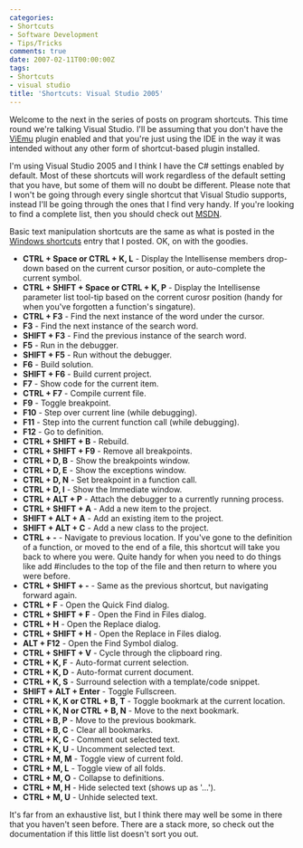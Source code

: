 ```yaml
---
categories:
- Shortcuts
- Software Development
- Tips/Tricks
comments: true
date: 2007-02-11T00:00:00Z
tags:
- Shortcuts
- visual studio
title: 'Shortcuts: Visual Studio 2005'
---
```


Welcome to the next in the series of posts on program shortcuts. This time round we're talking Visual Studio. I'll be assuming that you don't have the <a href="http://www.viemu.com/" title="ViEmu">ViEmu</a> plugin enabled and that you're just using the IDE in the way it was intended without any other form of shortcut-based plugin installed.

I'm using Visual Studio 2005 and I think I have the C# settings enabled by default. Most of these shortcuts will work regardless of the default setting that you have, but some of them will no doubt be different. Please note that I won't be going through every single shortcut that Visual Studio supports, instead I'll be going through the ones that I find very handy. If you're looking to find a complete list, then you should check out <a href="http://msdn.microsoft.com/" title="MSDN">MSDN</a>.

Basic text manipulation shortcuts are the same as what is posted in the <a href="/posts/shortcuts-windows/trackback/" title="Shortcuts: Windows">Windows shortcuts</a> entry that I posted. OK, on with the goodies.

<ul>
<li><strong>CTRL + Space or CTRL + K, L</strong> - Display the Intellisense members drop-down based on the current cursor position, or auto-complete the current symbol.</li>
<li><strong>CTRL + SHIFT + Space or CTRL + K, P</strong> - Display the Intellisense parameter list tool-tip based on the corrent curosr position (handy for when you've forgotten a function's singature).</li>
<li><strong>CTRL + F3</strong> - Find the next instance of the word under the cursor.</li>
<li><strong>F3</strong> - Find the next instance of the search word.</li>
<li><strong>SHIFT + F3</strong> - Find the previous instance of the search word.</li>
<li><strong>F5</strong> - Run in the debugger.</li>
<li><strong>SHIFT + F5</strong> - Run without the debugger.</li>
<li><strong>F6</strong> - Build solution.</li>
<li><strong>SHIFT + F6</strong> - Build current project.</li>
<li><strong>F7</strong> - Show code for the current item.</li>
<li><strong>CTRL + F7</strong> - Compile current file.</li>
<li><strong>F9</strong> - Toggle breakpoint.</li>
<li><strong>F10</strong> - Step over current line (while debugging).</li>
<li><strong>F11</strong> - Step into the current function call (while debugging).</li>
<li><strong>F12</strong> - Go to definition.</li>
<li><strong>CTRL + SHIFT + B</strong> - Rebuild.</li>
<li><strong>CTRL + SHIFT + F9</strong> - Remove all breakpoints.</li>
<li><strong>CTRL + D, B</strong> - Show the breakpoints window.</li>
<li><strong>CTRL + D, E</strong> - Show the exceptions window.</li>
<li><strong>CTRL + D, N</strong> - Set breakpoint in a function call.</li>
<li><strong>CTRL + D, I</strong> - Show the Immediate window.</li>
<li><strong>CTRL + ALT + P</strong> - Attach the debugger to a currently running process.</li>
<li><strong>CTRL + SHIFT + A</strong> - Add a new item to the project.</li>
<li><strong>SHIFT + ALT + A</strong> - Add an existing item to the project.</li>
<li><strong>SHIFT + ALT + C</strong> - Add a new class to the project.</li>
<li><strong>CTRL + &#45;</strong> - Navigate to previous location. If you've gone to the definition of a function, or moved to the end of a file, this shortcut will take you back to where you were. Quite handy for when you need to do things like add #includes to the top of the file and then return to where you were before.</li>
<li><strong>CTRL + SHIFT + &#45;</strong> - Same as the previous shortcut, but navigating forward again.</li>
<li><strong>CTRL + F</strong> - Open the Quick Find dialog.</li>
<li><strong>CTRL + SHIFT + F</strong> - Open the Find in Files dialog.</li>
<li><strong>CTRL + H</strong> - Open the Replace dialog.</li>
<li><strong>CTRL + SHIFT + H</strong> - Open the Replace in Files dialog.</li>
<li><strong>ALT + F12</strong> - Open the Find Symbol dialog.</li>
<li><strong>CTRL + SHIFT + V</strong> - Cycle through the clipboard ring.</li>
<li><strong>CTRL + K, F</strong> - Auto-format current selection.</li>
<li><strong>CTRL + K, D</strong> - Auto-format current document.</li>
<li><strong>CTRL + K, S</strong> - Surround selection with a template/code snippet.</li>
<li><strong>SHIFT + ALT + Enter</strong> - Toggle Fullscreen.</li>
<li><strong>CTRL + K, K or CTRL + B, T</strong> - Toggle bookmark at the current location.</li>
<li><strong>CTRL + K, N or CTRL + B, N</strong> - Move to the next bookmark.</li>
<li><strong>CTRL + B, P</strong> - Move to the previous bookmark.</li>
<li><strong>CTRL + B, C</strong> - Clear all bookmarks.</li>
<li><strong>CTRL + K, C</strong> - Comment out selected text.</li>
<li><strong>CTRL + K, U</strong> - Uncomment selected text.</li>
<li><strong>CTRL + M, M</strong> - Toggle view of current fold.</li>
<li><strong>CTRL + M, L</strong> - Toggle view of all folds.</li>
<li><strong>CTRL + M, O</strong> - Collapse to definitions.</li>
<li><strong>CTRL + M, H</strong> - Hide selected text (shows up as '...').</li>
<li><strong>CTRL + M, U</strong> - Unhide selected text.</li>
</ul>
It's far from an exhaustive list, but I think there may well be some in there that you haven't seen before. There are a stack more, so check out the documentation if this little list doesn't sort you out.
